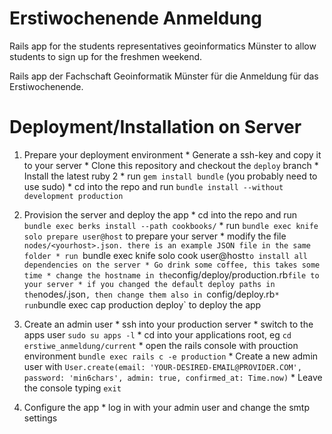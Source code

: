 Erstiwochenende Anmeldung
=========================

Rails app for the students representatives geoinformatics Münster to allow students to sign up for the freshmen weekend.

Rails app der Fachschaft Geoinformatik Münster für die Anmeldung für das Erstiwochenende.


# Deployment/Installation on Server

  1.  Prepare your deployment environment
    * Generate a ssh-key and copy it to your server
    * Clone this repository and checkout the `deploy` branch
    * Install the latest ruby 2
    * run `gem install bundle` (you probably need to use sudo)
    * cd into the repo and run `bundle install --without development production`

  2. Provision the server and deploy the app
    * cd into the repo and run `bundle exec berks install --path cookbooks/`
    * run `bundle exec knife solo prepare user@host` to prepare your server
    * modify the file `nodes/<yourhost>.json. there is an example JSON file in the same folder
    * run `bundle exec knife solo cook user@host` to install all dependencies on the server
    * Go drink some coffee, this takes some time
    * change the hostname in the `config/deploy/production.rb` file to your server
    * if you changed the default deploy paths in the `nodes/<yourhost>.json`, then change them also in `config/deploy.rb`
    * run `bundle exec cap production deploy` to deploy the app

  3. Create an admin user
    * ssh into your production server
    * switch to the apps user `sudo su apps -l`
    * cd into your applications root, eg `cd erstiwe_anmeldung/current`
    * open the rails console with prouction environment `bundle exec rails c -e production`
    * Create a new admin user with `User.create(email: 'YOUR-DESIRED-EMAIL@PROVIDER.COM', password: 'min6chars', admin: true, confirmed_at: Time.now)`
    * Leave the console typing `exit`

  4. Configure the app
    * log in with your admin user and change the smtp settings
